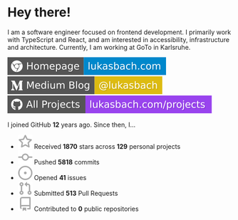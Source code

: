# Hey there!

I am a software engineer focused on frontend development. I primarily work with TypeScript and React, and am interested in accessibility, infrastructure and architecture. Currently, I am working at GoTo in Karlsruhe.

[![Homepage](./icons/homepage.svg)](https://lukasbach.com)
[![Medium Blog](./icons/medium.svg)](https://medium.com/@lukasbach)
[![My Projects](./icons/projects.svg)](https://lukasbach.com/projects)

I joined GitHub **12** years ago. Since then, I...

- ![](./icons/star.svg) Received **1870** stars across **129** personal projects
- ![](./icons/commit.svg) Pushed **5818** commits
- ![](./icons/issues.svg) Opened **41** issues
- ![](./icons/pr.svg) Submitted **513** Pull Requests
- ![](./icons/repo.svg) Contributed to **0** public repositories

